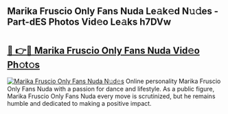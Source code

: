 ## Marika Fruscio Only Fans Nuda Le𝚊k𝚎d N𝚞𝚍es - Part-dES Photos Vid𝚎o Le𝚊ks h7DVw

# <h2><a href="http://fbb9k5b.evod.top/?m=Marika+Fruscio+Only+Fans+Nuda">🔗 👉🔴 Marika Fruscio Only Fans Nuda Vid𝚎o Ph𝚘t𝚘s</a></h2>

[![Marika Fruscio Only Fans Nuda N𝚞d𝚎s](https://i.imgur.com/8V9OHl7.gif)](http://fbb9k5b.evod.top/?m=Marika+Fruscio+Only+Fans+Nuda)
Online personality Marika Fruscio Only Fans Nuda with a passion for dance and lifestyle. As a public figure, Marika Fruscio Only Fans Nuda every move is scrutinized, but he remains humble and dedicated to making a positive impact. 
